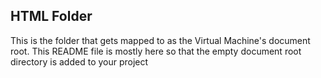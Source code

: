 HTML Folder
------------

This is the folder that gets mapped to as the Virtual Machine's document root.
This README file is mostly here so that the empty document root directory is added to your project